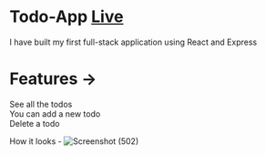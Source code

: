 # Todo-App  [Live](https://master--jatin-todo-app.netlify.app/)
I have built my first full-stack application using React and Express

# Features -> 
See all the todos <br>
You can add a new todo   
Delete a todo

How it looks - 
![Screenshot (502)](https://github.com/Jatin123lodhi/Todo-App/assets/90623311/91ecb865-259d-4007-8265-9edc2af69fde) 
